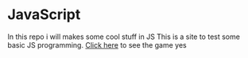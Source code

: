 # JavaScript
In this repo i will makes some cool stuff in JS
This is a site to test some basic JS programming.
[Click here](https://adamh0461.github.io/pingpong/game.html) to see the game yes
